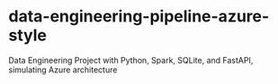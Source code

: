 # data-engineering-pipeline-azure-style
Data Engineering Project with Python, Spark, SQLite, and FastAPI, simulating Azure architecture
